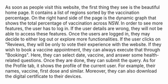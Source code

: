 As soon as people visit this website, the first thing they see is the beautiful home page. It contains a list of regions sorted by the vaccination percentage. On the right hand side of the page is the dynamic graph that shows the total percentage of vaccination across NSW. 
In order to see more features, the user has to log in. If the user details are wrong, they will not be able to access these features. 
Once the users are logged in, they may decide to either log out or explore more functionalities. 
If the user clicks on "Reviews, they will be only to vote their experience with the website. 
If they wish to book a vaccine appointment, they can always execute that through "Bookings". Here, they can select date, vaccine, and answer some health-related questions. Once they are done, they can submit the query. 
As for the Profile tab, it shows the profile of the current user. For example, their names, vaccine, first dose and similar. Moreover, they can also download the digital certificate to their devices. 